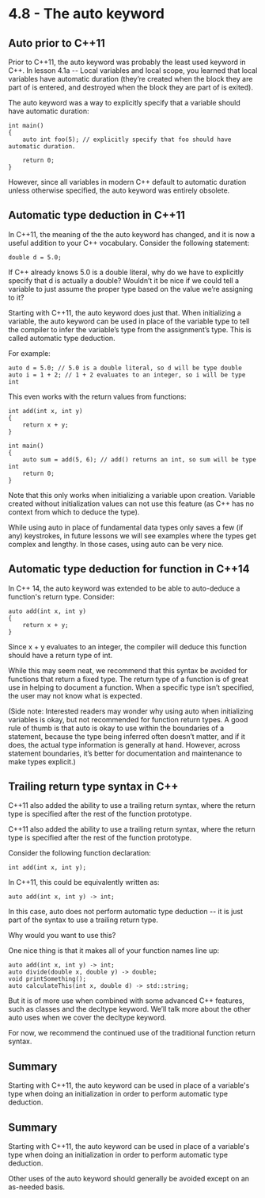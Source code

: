 
# 4.8 - The auto keyword

## Auto prior to C++11

Prior to C++11, the auto keyword was probably the least used keyword in C++. In lesson 4.1a -- Local variables and local scope, you learned that local variables have automatic duration (they’re created when the block they are part of is entered, and destroyed when the block they are part of is exited).

The auto keyword was a way to explicitly specify that a variable should have automatic duration:

```
int main()
{
    auto int foo(5); // explicitly specify that foo should have automatic duration.

    return 0;
}
```

However, since all variables in modern C++ default to automatic duration unless otherwise specified, the auto keyword was entirely obsolete.


## Automatic type deduction in C++11

In C++11, the meaning of the the auto keyword has changed, and it is now a useful addition to your C++ vocabulary.
Consider the following statement:

```
double d = 5.0;
```

If C++ already knows 5.0 is a double literal, why do we have to explicitly specify that d is actually a double? Wouldn’t it be nice if we could tell a variable to just assume the proper type based on the value we’re assigning to it?

Starting with C++11, the auto keyword does just that. When initializing a variable, the auto keyword can be used in place of the variable type to tell the compiler to infer the variable’s type from the assignment’s type. This is called automatic type deduction.

For example:

```
auto d = 5.0; // 5.0 is a double literal, so d will be type double
auto i = 1 + 2; // 1 + 2 evaluates to an integer, so i will be type int
```

This even works with the return values from functions:

```
int add(int x, int y)
{
    return x + y;
}

int main()
{
    auto sum = add(5, 6); // add() returns an int, so sum will be type int
    return 0;
}
```

Note that this only works when initializing a variable upon creation. Variable created without initialization values can not use this feature (as C++ has no context from which to deduce the type).

While using auto in place of fundamental data types only saves a few (if any) keystrokes, in future lessons we will see examples where the types get complex and lengthy. In those cases, using auto can be very nice.

## Automatic type deduction for function in C++14

In C++ 14, the auto keyword was extended to be able to auto-deduce a function's return type. Consider:

```
auto add(int x, int y)
{
    return x + y;
}
```

Since x + y evaluates to an integer, the compiler will deduce this function should have a return type of int.

While this may seem neat, we recommend that this syntax be avoided for functions that return a fixed type. The return type of a function is of great use in helping to document a function. When a specific type isn’t specified, the user may not know what is expected.

(Side note: Interested readers may wonder why using auto when initializing variables is okay, but not recommended for function return types. A good rule of thumb is that auto is okay to use within the boundaries of a statement, because the type being inferred often doesn’t matter, and if it does, the actual type information is generally at hand. However, across statement boundaries, it’s better for documentation and maintenance to make types explicit.)


## Trailing return type syntax in C++

C++11 also added the ability to use a trailing return syntax, where the return type is specified after the rest of the function prototype.

C++11 also added the ability to use a trailing return syntax, where the return type is specified after the rest of the function prototype.

Consider the following function declaration:

```
int add(int x, int y);
```

In C++11, this could be equivalently written as:

```
auto add(int x, int y) -> int;
```

In this case, auto does not perform automatic type deduction -- it is just part of the syntax to use a trailing return type.

Why would you want to use this?

One nice thing is that it makes all of your function names line up:

```
auto add(int x, int y) -> int;
auto divide(double x, double y) -> double;
void printSomething();
auto calculateThis(int x, double d) -> std::string;
```

But it is of more use when combined with some advanced C++ features, such as classes and the decltype keyword. We’ll talk more about the other auto uses when we cover the decltype keyword.

For now, we recommend the continued use of the traditional function return syntax.


## Summary

Starting with C++11, the auto keyword can be used in place of a variable's type when doing an initialization in order to perform automatic type deduction.

## Summary

Starting with C++11, the auto keyword can be used in place of a variable's type when doing an initialization in order to perform automatic type deduction.

Other uses of the auto keyword should generally be avoided except on an as-needed basis.
